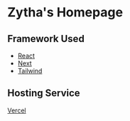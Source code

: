 # Zytha's Homepage

## Framework Used
- [React](https://reactjs.org) 
- [Next](https://nextjs.org) 
- [Tailwind](https://tailwindcss.com)

## Hosting Service
[Vercel](https://vercel.app)
